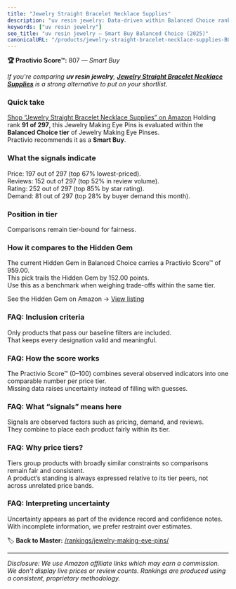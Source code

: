 ```yaml
---
title: "Jewelry Straight Bracelet Necklace Supplies"
description: "uv resin jewelry: Data-driven within Balanced Choice ranking using the Practivio Score™. Positioned by quality, value, demand, findability, momentum."
keywords: ["uv resin jewelry"]
seo_title: "uv resin jewelry — Smart Buy Balanced Choice (2025)"
canonicalURL: "/products/jewelry-straight-bracelet-necklace-supplies-B0D1VRM3N8/"
---
```


**🏆 Practivio Score™:** 807 — _Smart Buy_


*If you're comparing **uv resin jewelry**, **[Jewelry Straight Bracelet Necklace Supplies](https://www.amazon.com/dp/B0D1VRM3N8?tag=practivio-20)** is a strong alternative to put on your shortlist.*
### Quick take
[Shop “Jewelry Straight Bracelet Necklace Supplies” on Amazon](https://www.amazon.com/dp/B0D1VRM3N8?tag=practivio-20)
Holding rank **91 of 297**, this Jewelry Making Eye Pins is evaluated within the **Balanced Choice tier** of Jewelry Making Eye Pinses.  
Practivio recommends it as a **Smart Buy**.

### What the signals indicate
Price: 197 out of 297 (top 67% lowest-priced).  
Reviews: 152 out of 297 (top 52% in review volume).  
Rating: 252 out of 297 (top 85% by star rating).  
Demand: 81 out of 297 (top 28% by buyer demand this month).

### Position in tier
Comparisons remain tier-bound for fairness.

### How it compares to the Hidden Gem
The current Hidden Gem in Balanced Choice carries a Practivio Score™ of 959.00.  
This pick trails the Hidden Gem by 152.00 points.  
Use this as a benchmark when weighing trade-offs within the same tier.  

See the Hidden Gem on Amazon → [View listing](https://www.amazon.com/dp/B0B4JPSQLG?tag=practivio-20)

### FAQ: Inclusion criteria
Only products that pass our baseline filters are included.  
That keeps every designation valid and meaningful.

### FAQ: How the score works
The Practivio Score™ (0–100) combines several observed indicators into one comparable number per price tier.  
Missing data raises uncertainty instead of filling with guesses.

### FAQ: What “signals” means here
Signals are observed factors such as pricing, demand, and reviews.  
They combine to place each product fairly within its tier.

### FAQ: Why price tiers?
Tiers group products with broadly similar constraints so comparisons remain fair and consistent.  
A product’s standing is always expressed relative to its tier peers, not across unrelated price bands.

### FAQ: Interpreting uncertainty
Uncertainty appears as part of the evidence record and confidence notes.  
With incomplete information, we prefer restraint over estimates.


🏷️ **Back to Master:** [/rankings/jewelry-making-eye-pins/](/rankings/jewelry-making-eye-pins/)

---
_Disclosure: We use Amazon affiliate links which may earn a commission. We don’t display live prices or review counts. Rankings are produced using a consistent, proprietary methodology._
